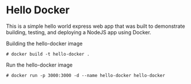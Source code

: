 # Hello Docker

This is a simple hello world express web app that was built to demonstrate
building, testing, and deploying a NodeJS app using Docker.

Building the hello-docker image

```
# docker build -t hello-docker .
```

Run the hello-docker image

```
# docker run -p 3000:3000 -d --name hello-docker hello-docker
```
